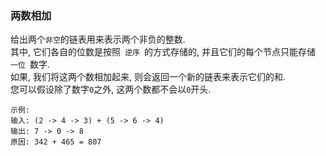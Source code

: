 
### 两数相加

给出两个``` 非空 ```的链表用来表示两个非负的整数.<br/>
其中, 它们各自的位数是按照``` 逆序 ```的方式存储的, 并且它们的每个节点只能存储``` 一位 ```数字.<br/>
如果, 我们将这两个数相加起来, 则会返回一个新的链表来表示它们的和.<br/>
您可以假设除了数字``` 0 ```之外, 这两个数都不会以``` 0 ```开头.<br/>

```
示例:
输入: (2 -> 4 -> 3) + (5 -> 6 -> 4)
输出: 7 -> 0 -> 8
原因: 342 + 465 = 807
```
